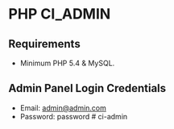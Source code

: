 # PHP CI_ADMIN

## Requirements
- Minimum PHP 5.4 & MySQL.


## Admin Panel Login Credentials
- Email: admin@admin.com
- Password: password
#   c i - a d m i n  
 